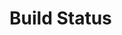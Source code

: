 # Build Status

[//]: # ([![Android Build]&#40;https://github.com/RemonShehata/News/actions/workflows/android_build.yml/badge.svg&#41;]&#40;https://github.com/RemonShehata/News/actions/workflows/android_build.yml&#41;)
